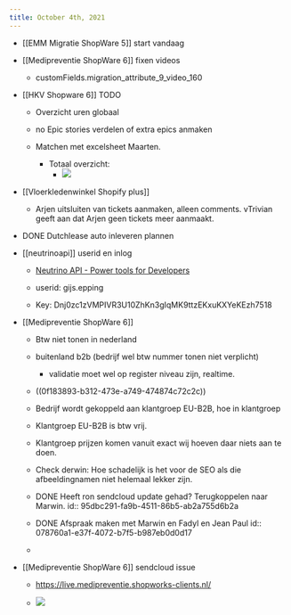 ```yaml
---
title: October 4th, 2021
---
```


- [[EMM Migratie ShopWare 5]] start vandaag 

- [[Medipreventie ShopWare 6]] fixen videos
	 - customFields.migration_attribute_9_video_160

- [[HKV Shopware 6]] TODO
	 - Overzicht uren globaal

	 - no Epic stories verdelen of extra epics anmaken 

	 - Matchen met excelsheet Maarten.
		 - Totaal overzicht:
			 - ![](https://firebasestorage.googleapis.com/v0/b/firescript-577a2.appspot.com/o/imgs%2Fapp%2FGijs%2FMo8uO9tMWz.png?alt=media&token=b70f6afc-7c9c-46ef-869f-0aaf2dceaf1b)

- [[Vloerkledenwinkel Shopify plus]] 
	 - Arjen uitsluiten van tickets aanmaken, alleen comments. vTrivian geeft aan dat Arjen geen tickets meer aanmaakt.

- DONE Dutchlease auto inleveren plannen

- [[neutrinoapi]] userid en inlog
	 - [Neutrino API - Power tools for Developers](https://www.neutrinoapi.com/)

	 - userid: gijs.epping

	 - Key: Dnj0zc1zVMPIVR3U10ZhKn3gIqMK9ttzEKxuKXYeKEzh7518

- [[Medipreventie ShopWare 6]]
	 - Btw niet tonen in nederland

	 - buitenland b2b (bedrijf wel btw nummer tonen niet verplicht)
		 - validatie moet wel op register niveau zijn, realtime.

	 - ((0f183893-b312-473e-a749-474874c72c2c))

	 - Bedrijf wordt gekoppeld aan klantgroep EU-B2B, hoe in klantgroep 

	 - Klantgroep EU-B2B is btw vrij.

	 - Klantgroep prijzen komen vanuit exact wij hoeven daar niets aan te doen.

	 - Check derwin: Hoe schadelijk is het voor de SEO als die afbeeldingnamen niet helemaal lekker zijn.

	 - DONE Heeft ron sendcloud update gehad? Terugkoppelen naar Marwin.
id:: 95dbc291-fa9b-4511-86b5-ab2a755d6b2a

	 - DONE Afspraak maken met Marwin en Fadyl en Jean Paul 
id:: 078760a1-e37f-4072-b7f5-b987eb0d0d17

	 - 

- [[Medipreventie ShopWare 6]] sendcloud issue
	 - https://live.medipreventie.shopworks-clients.nl/

	 - ![](https://firebasestorage.googleapis.com/v0/b/firescript-577a2.appspot.com/o/imgs%2Fapp%2FGijs%2FeMhqAijdxn.png?alt=media&token=91e1931b-395b-4dca-bc9f-0baabe1301da)
